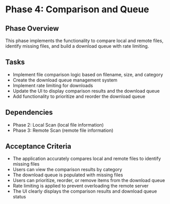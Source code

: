 # Phase 4: Comparison and Queue

## Phase Overview
This phase implements the functionality to compare local and remote files, identify missing files, and build a download queue with rate limiting.

## Tasks
- Implement file comparison logic based on filename, size, and category
- Create the download queue management system
- Implement rate limiting for downloads
- Update the UI to display comparison results and the download queue
- Add functionality to prioritize and reorder the download queue

## Dependencies
- Phase 2: Local Scan (local file information)
- Phase 3: Remote Scan (remote file information)

## Acceptance Criteria
- The application accurately compares local and remote files to identify missing files
- Users can view the comparison results by category
- The download queue is populated with missing files
- Users can prioritize, reorder, or remove items from the download queue
- Rate limiting is applied to prevent overloading the remote server
- The UI clearly displays the comparison results and download queue status